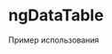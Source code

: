 # ngDataTable

Пример использования

<code>
   <script src="/ng-datatable/mymodule.js?v=44"></script>
</code>


<html>
                       <mydatatable table_name="{{tb.table_name}}" field_title={{tb.field_title}} id_name="{{tb.id_name}}" field_look={{tb.field_look}} config_table={{tb.config_table}}></mydatatable>

</html>

